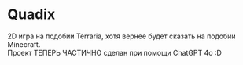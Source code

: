 # Quadix
2D игра на подобии Terraria, хотя вернее будет сказать на подобии Minecraft. <br />
Проект ТЕПЕРЬ ЧАСТИЧНО сделан при помощи ChatGPT 4o :D<br />
